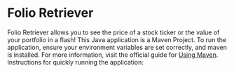 # Folio Retriever
Folio Retriever allows you to see the price of a stock ticker or the value of your portfolio in a flash!
This Java application is a Maven Project. To run the application, ensure your environment variables are set correctly, and maven is installed. For more information, visit the official guide for [Using Maven](https://maven.apache.org/).
Instructions for quickly running the application:
